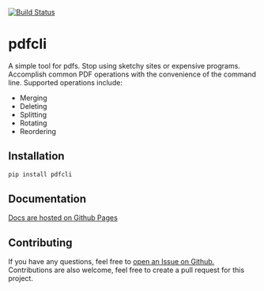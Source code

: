 [![Build Status](https://travis-ci.com/oliviersm199/pdfcli.svg?branch=master)](https://travis-ci.com/oliviersm199/pdfcli)

# pdfcli

A simple tool for pdfs. Stop using sketchy sites or expensive programs. Accomplish common PDF operations with the 
convenience of the command line. Supported operations include:

* Merging
* Deleting
* Splitting
* Rotating
* Reordering


## Installation

```bash
pip install pdfcli
```

## Documentation
[Docs are hosted on Github Pages](https://oliviersm199.github.io/pdfcli)

## Contributing
If you have any questions, feel free to [open an Issue on Github.](https://github.com/oliviersm199/pdfcli/issues) 
Contributions are also welcome, feel free to create a pull request for this project.
